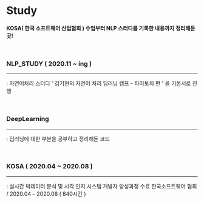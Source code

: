 # Study
**KOSA( 한국 소프트웨어 산업협회 ) 수업부터 NLP 스터디를 기록한 내용까지 정리해둔 곳!**

<br/>

### NLP_STUDY ( 2020.11 ~ ing )
- - -
: 자연어처리 스터디 ' 김기현의 자연어 처리 딥러닝 캠프 - 파이토치 편 ' 을 기본서로 진행 

<br/>


### DeepLearning 
- - -
: 딥러닝에 대한 부분을 공부하고 정리해둔 코드 

<br/>


### KOSA ( 2020.04 ~ 2020.08 )
- - -
: 실시간 빅데이터 분석 및 시각 인지 시스템 개발자 양성과정 수료 
  한국소프트웨어 협회 / 2020.04 – 2020.08 ( 840시간 )










